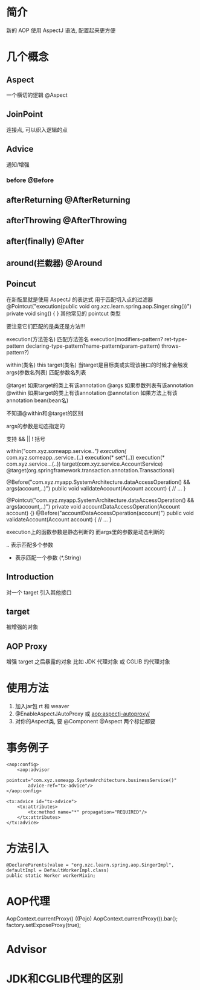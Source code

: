 # 简介 #
新的 AOP 使用 AspectJ 语法, 配置起来更方便

# 几个概念 #

## Aspect ##
一个横切的逻辑
@Aspect

## JoinPoint ##
连接点, 可以织入逻辑的点

## Advice ##
通知/增强

### before @Before ###
## afterReturning @AfterReturning ##
## afterThrowing @AfterThrowing ##
## after(finally) @After ##
## around(拦截器) @Around ##


## Poincut ##
在新版里就是使用 AspectJ 的表达式
用于匹配切入点的过滤器
@Pointcut("execution(public void org.xzc.learn.spring.aop.Singer.sing())")
private void sing() {
}
其他常见的 pointcut 类型

要注意它们匹配的是类还是方法!!!

execution(方法签名) 匹配方法签名
execution(modifiers-pattern? ret-type-pattern declaring-type-pattern?name-pattern(param-pattern)
            throws-pattern?)

within(类名)
this
target(类名) 当target是目标类或实现该接口的时候才会触发
args(参数名列表) 匹配参数名列表

@target 如果target的类上有该annotation
@args 如果参数列表有该annotation
@within 如果target的类上有该annotation
@annotation 如果方法上有该annotation
bean(bean名)

不知道@within和@target的区别

args的参数是动态指定的

支持 && || ! 括号

within("com.xyz.someapp.service..*")
execution(* com.xyz.someapp..service.*.*(..)
execution(* set*(..))
execution(* com.xyz.service..*.*(..))
target(com.xyz.service.AccountService)
@target(org.springframework.transaction.annotation.Transactional)

@Before("com.xyz.myapp.SystemArchitecture.dataAccessOperation() && args(account,..)")
public void validateAccount(Account account) {
// ...
}

@Pointcut("com.xyz.myapp.SystemArchitecture.dataAccessOperation() && args(account,..)")
private void accountDataAccessOperation(Account account) {}
@Before("accountDataAccessOperation(account)")
public void validateAccount(Account account) {
// ...
}


execution上的函数参数是静态判断的
而args里的参数是动态判断的

.. 表示匹配多个参数
* 表示匹配一个参数
(*,String)

## Introduction ##
对一个 target 引入其他接口

## target ##
被增强的对象

## AOP Proxy ##
增强 target 之后暴露的对象
比如 JDK 代理对象 或 CGLIB 的代理对象

# 使用方法 #
1. 加入jar包 rt 和 weaver
2. @EnableAspectJAutoProxy 或 <aop:aspectj-autoproxy/>
3. 对你的Aspect类, 要 @Component @Aspect 两个标记都要

# 事务例子 #
```
<aop:config>
    <aop:advisor
        pointcut="com.xyz.someapp.SystemArchitecture.businessService()"
        advice-ref="tx-advice"/>
</aop:config>

<tx:advice id="tx-advice">
    <tx:attributes>
        <tx:method name="*" propagation="REQUIRED"/>
    </tx:attributes>
</tx:advice>
```

# 方法引入 #
```
@DeclareParents(value = "org.xzc.learn.spring.aop.SingerImpl", defaultImpl = DefaultWorkerImpl.class)
public static Worker workerMixin;
```

# AOP代理 #
AopContext.currentProxy()
((Pojo) AopContext.currentProxy()).bar();
factory.setExposeProxy(true);

# Advisor #

# JDK和CGLIB代理的区别 #